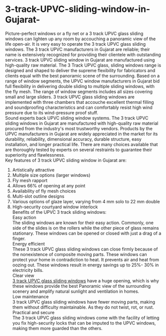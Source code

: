 # 3-track-UPVC-sliding-window-in-Gujarat-
Picture-perfect windows or a fly net or a 3 track UPVC glass sliding windows can lighten up any room by accouching a panoramic view of the life open-air. It is very easy to operate the 3 track UPVC glass sliding windows. The 3 track UPVC manufacturers in Gujarat are reliable; their name is extensively recognized for providing their clientele with outstanding services. 3 track UPVC sliding window in Gujarat are manufactured using high-quality raw material. The 3 Track UPVC glass, sliding windows range is designed and shaped to deliver the supreme flexibility for fabricators and clients equal with the best panoramic scene of the surrounding. Based on a range of window segments, the UPVC window manufacturers in Gujarat bid full flexibility in delivering double sliding to multiple sliding windows, with the fly mesh. The range of window segments includes all sizes covering small and large sliders. 3 track UPVC glass sliding windows are implemented with three chambers that accouche excellent thermal filling and soundproofing characteristics and can comfortably resist high wind pressure due to its wind-pressure proof stuff. <br>
Sound experts back UPVC sliding window systems. The 3 track UPVC sliding windows in Gujarat are manufactured with high-quality raw material procured from the industry's most trustworthy vendors. Products by the UPVC manufacturers in Gujarat are widely appreciated in the market for its durability, reliability, dimensional accuracy, durable structure, easy installation, and longer practical life. There are many choices available that are thoroughly tested by experts on several restraints to guarantee their superiority and flawlessness. <br>
Key features of 3 track UPVC sliding window in Gujarat are: <br>
1.	Artistically attractive <br>
2.	Multiple size options (larger windows) <br>
3.	Fly mesh rapport <br>
4.	Allows 66% of opening at any point <br>
5.	Availability of fly mesh choices <br>
6.	Multi-slot outline designs <br>
7.	Various options of glaze layer, varying from 4 mm solo to 22 mm double <br>
8.	High-security courtyard window interlock <br>
Benefits of the UPVC 3 track sliding windows: <br>
Easy action <br>
The sliding windows are known for their easy action. Commonly, one side of the slides is on the rollers while the other piece of glass remains stationary. These windows can be opened or closed with just a drag of a finger. <br>
Energy efficient <br>
These 3 track UPVC glass sliding windows can close firmly because of the nonexistence of composite moving parts. These windows can protect your home in contradiction to heat. It prevents air and heat from oozing out. These windows result in energy savings up to 25%- 30% in electricity bills. <br>
Clear view <br>
<a href="http://ecotechupvc.com/sliding-system/sliding-window-system-3-track/">3 track UPVC glass sliding windows</a> have a huge opening, which is why these windows provide the best Panoramic view of the surrounding scenery and amplify natural sunlight and ventilation in homes. <br>
Low maintenance <br>
3 track UPVC glass sliding windows have fewer moving parts, making them without difficulty maintainable. As they do not twist, rot, or rust. <br>
Practical and secure <br>
The 3 track UPVC glass sliding windows come with the facility of letting you fix high-security locks that can be imputed to the UPVC windows, making them more guarded than the others. <br>
